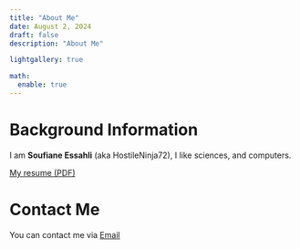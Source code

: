```yaml
---
title: "About Me"
date: August 2, 2024
draft: false
description: "About Me"

lightgallery: true

math:
  enable: true
---
```


# Background Information

I am **Soufiane Essahli** (aka HostileNinja72), I like sciences, and computers.

[My resume (PDF)](Soufiane_Essahli.pdf)
 
# Contact Me

You can contact me via [Email](soufianessahli@proton.me)





